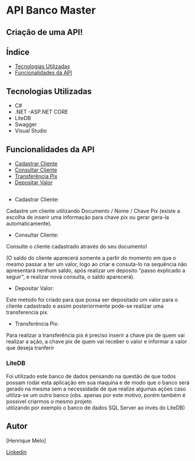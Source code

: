 # API Banco Master

## Criação de uma API!

## Índice
- <a href="#-tecnologias-utilizadas"> Tecnologias Utilizadas </a>
- <a href="#-funcionalidades-da-API"> Funcionalidades da API </a>

## Tecnologias Utilizadas
- C#
- .NET
-ASP.NET CORE
- LiteDB
- Swagger
- Visual Studio 

## Funcionalidades da API 
- <a href="#Cadastrar-Cliente"> Cadastrar Cliente <a/>
- <a href="#Consultar-Cliente"> Consultar Cliente <a/>
- <a href="#Transferencia-Pix "> Transferência Pix <a/>
- <a href="#Depositar-Valor"> Depositar Valor <a/>

## 
- Cadastrar Cliente: 

Cadastre um cliente utilizando Documento / Nome / Chave Pix 
(existe a escolha de inserir uma informação para chave pix 
ou gerar gera-la automaticamente). 

- Consultar Cliente: 

Consulte o cliente cadastrado através do seu documento!

(O saldo do cliente aparecerá somente a partir do momento 
em que o mesmo passar a ter um valor, logo ao criar e consuta-lo
na sequência não apresentará nenhum saldo, após realizar um deposito
"passo explicado a seguir", e realizar nova consulta, o saldo aparecerá).

- Depositar Valor: 

Este metodo foi criado para que possa ser depositado um valor 
para o cliente cadastrado e assim posteriormente pode-se realizar
uma transferencia pix.

- Transferência Pix:

Para realizar a transferência pix é preciso inserir a chave pix de quem 
vai realizar a ação, a chave pix de quem vai receber o valor e informar a 
valor que deseja tranferir

### LiteDB 
Foi utilizado este banco de dados pensando na questão de que todos possam 
rodar esta aplicação em sua maquina e de modo que o banco será gerado na mesma
sem a necessidade de que realize algumas ações caso utiliza-se um outro banco 
(obs. apenas por este motivo, porém também é possivel criarmos o mesmo projeto  
utilizando por exemplo o banco de dados SQL Server ao invés do LiteDB)

## Autor
[Henrique Melo]

[Linkedin](https://www.linkedin.com/in/henriquemelo05/)
